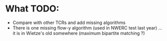 # What TODO:
- Compare with other TCRs and add missing algorithms
- There is one missing flow-y algorithm (used in NWERC test last year) ... it is in Wietze's old somewhere (maximum bipartite matching ?)